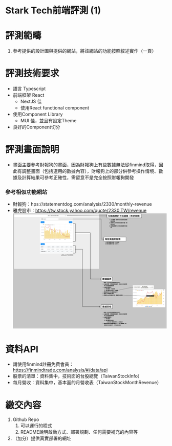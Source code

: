 # Stark Tech前端評測 (1)

# 評測範疇

1. 參考提供的設計圖與提供的網站，將該網站的功能按照敘述實作（一頁）

# 評測技術要求

- 語言 Typescript
- 前端框架 React
    - NextJS 佳
    - 使用React functional component
- 使用Component Library
    - MUI 佳，並且有設定Theme
- 良好的Component切分

# 評測畫面說明

- 畫面主要參考財報狗的畫面，因為財報狗上有些數據無法從finmind取得，因此有調整畫面（包括選用的數據內容），財報狗上的部分供參考操作情境、數據及計算結果可參考正確性，需留意不是完全按照財報狗開發

### 參考相似功能網站

- 財報狗：hps://statementdog.com/analysis/2330/monthly-revenue
- 雅虎股市：https://tw.stock.yahoo.com/quote/2330.TW/revenue
![图](./prd.png)

# 資料API

- 請使用finmind註冊免費會員：https://finmindtrade.com/analysis/#/data/api
- 股票的清單：資料集中，技術面的台股總覽（TaiwanStockInfo）
- 每月營收：資料集中，基本面的月營收表（TaiwanStockMonthRevenue）

# 繳交內容

1. Github Repo
    1. 可以運行的程式
    2. README說明啟動方式、部署規劃、任何需要補充的內容等
2. （加分）提供真實部署的網址